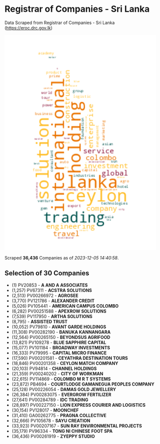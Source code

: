 # Registrar of Companies - Sri Lanka

Data Scraped from Registrar of Companies - Sri Lanka (https://eroc.drc.gov.lk)

![word-cloud](data/word_cloud.png)

Scraped **36,436** Companies as of *2023-12-05 14:40:58*.


## Selection of 30 Companies

* (1) PV20853 - **A AND A ASSOCIATES**
* (1,257) PV67311 - **ACSTRA SOLUTIONS**
* (2,513) PV00266972 - **AGROSEE**
* (3,770) PV121786 - **ALEXANDER CREDIT**
* (5,026) PV105441 - **AMERICAN CAMPUS COLOMBO**
* (6,282) PV00251588 - **APEXROW SOLUTIONS**
* (7,539) PV117950 - **ARTHA SOLUTIONS**
* (8,795)  - **ASSISTED TRUST**
* (10,052) PV79810 - **AVANT GARDE HOLDINGS**
* (11,308) PV00282190 - **BANUKA KANNANGARA**
* (12,564) PV00265150 - **BEYONDSUS AGRIFOOD**
* (13,821) PV109278 - **BLUE SAPPHIRE CAPITAL**
* (15,077) PV101184 - **BROADWAY INVESTMENTS**
* (16,333) PV79995 - **CAPITAL MICRO FINANCE**
* (17,590) PV00201581 - **CEYATHRA DESTINATION TOURS**
* (18,846) PV00201358 - **CEYLON MATCH COMPANY**
* (20,103) PV94814 - **CHANNEL HOLDINGS**
* (21,359) PV00240202 - **CITY OF WORKMAN**
* (22,615) PV114869 - **COLOMBO M R T SYSTEMS**
* (23,872) PB4694 - **COURTLODGE GAMANEGUA PEOPLES COMPANY**
* (25,128) PV00226054 - **DAMAS GOLD JEWELLERY**
* (26,384) PV00283075 - **EVERGROW FERTILIZER**
* (27,641) PV00284789 - **IDC TRADING**
* (28,897) PV00227150 - **LION EXPRESS COURIER AND LOGISTICS**
* (30,154) PV128017 - **MOONCHEF**
* (31,410) GA00262775 - **PRAGNA COLLECTIVE**
* (32,666) PV105678 - **SAYU CREATION**
* (33,923) PV00207167 - **SUN RAY ENVIRONMENTAL PROJECTS**
* (35,179) PV96334 - **TONG NI CHINESE FOOT SPA**
* (36,436) PV00261919 - **ZYEPPY STUDIO**